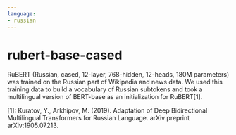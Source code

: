 ```yaml
---
language:
- russian
---
```


# rubert-base-cased

RuBERT \(Russian, cased, 12-layer, 768-hidden, 12-heads, 180M parameters\) was trained on the Russian part of Wikipedia
and news data. We used this training data to build a vocabulary of Russian subtokens and took a multilingual version
of BERT-base as an initialization for RuBERT\[1\].


\[1\]: Kuratov, Y., Arkhipov, M. \(2019\). Adaptation of Deep Bidirectional Multilingual Transformers for Russian Language.
arXiv preprint arXiv:1905.07213.
